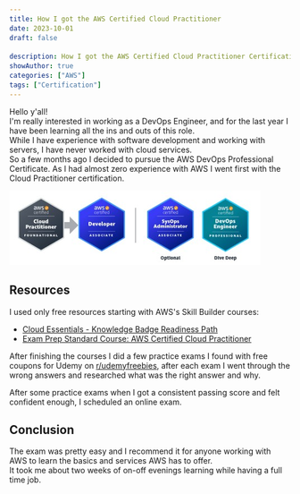 ```yaml
---
title: How I got the AWS Certified Cloud Practitioner
date: 2023-10-01
draft: false

description: How I got the AWS Certified Cloud Practitioner Certification
showAuthor: true
categories: ["AWS"]
tags: ["Certification"]
---
```


Hello y'all!  
I'm really interested in working as a DevOps Engineer, and for the last year I have been learning all the ins and outs of this role.  
While I have experience with software development and working with servers, I have never worked with cloud services.  
So a few months ago I decided to pursue the AWS DevOps Professional Certificate. As I had almost zero experience with AWS I went first with the Cloud Practitioner certification.

![Cloud Practitioner to Developer with optional SysOps Administrator and DevOps Engineer deep dive](certification-path.jpg (My planned certification path))

## Resources

I used only free resources starting with AWS's Skill Builder courses:
- [Cloud Essentials - Knowledge Badge Readiness Path](https://explore.skillbuilder.aws/learn/public/learning_plan/view/82/cloud-essentials-knowledge-badge-readiness-path)
- [Exam Prep Standard Course: AWS Certified Cloud Practitioner](https://explore.skillbuilder.aws/learn/course/external/view/elearning/16434/exam-prep-standard-course-aws-certified-cloud-practitioner-clf-c02-english)

After finishing the courses I did a few practice exams I found with free coupons for Udemy on [r/udemyfreebies](https://www.reddit.com/r/udemyfreebies/), after each exam I went through the wrong answers and researched what was the right answer and why.

After some practice exams when I got a consistent passing score and felt confident enough, I scheduled an online exam.

## Conclusion
The exam was pretty easy and I recommend it for anyone working with AWS to learn the basics and services AWS has to offer.  
It took me about two weeks of on-off evenings learning while having a full time job.

